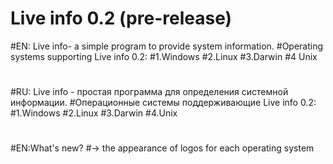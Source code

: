 # Live info 0.2 (pre-release)
#EN: Live info- a simple program to provide system information.
#Operating systems supporting Live info 0.2:
#1.Windows
#2.Linux
#3.Darwin
#4 Unix
#
#RU: Live info - простая программа для определения системной информации.
#Операционные системы поддерживающие Live info 0.2:
#1.Windows
#2.Linux
#3.Darwin
#4.Unix
#
#EN:What's new?
#-> the appearance of logos for each operating system

